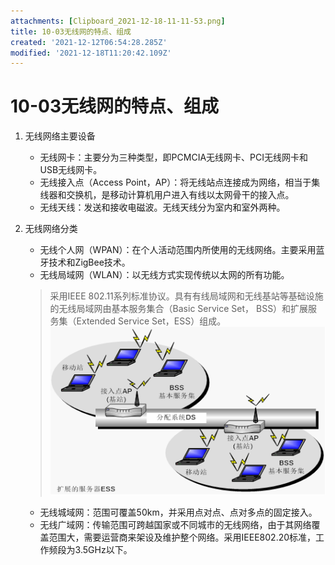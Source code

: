 ```yaml
---
attachments: [Clipboard_2021-12-18-11-11-53.png]
title: 10-03无线网的特点、组成
created: '2021-12-12T06:54:28.285Z'
modified: '2021-12-18T11:20:42.109Z'
---
```


# 10-03无线网的特点、组成
1. 无线网络主要设备
    * 无线网卡：主要分为三种类型，即PCMCIA无线网卡、PCI无线网卡和USB无线网卡。
    * 无线接入点（Access Point，AP）：将无线站点连接成为网络，相当于集线器和交换机，是移动计算机用户进入有线以太网骨干的接入点。
    * 无线天线：发送和接收电磁波。无线天线分为室内和室外两种。
2. 无线网络分类
    * 无线个人网（WPAN）：在个人活动范围内所使用的无线网络。主要采用蓝牙技术和ZigBee技术。
    * 无线局域网（WLAN）：以无线方式实现传统以太网的所有功能。
    >采用IEEE 802.11系列标准协议。具有有线局域网和无线基站等基础设施的无线局域网由基本服务集合（Basic Service Set， BSS）和扩展服务集（Extended Service Set，ESS）组成。
    ![](../attachments/Clipboard_2021-12-18-11-11-53.png)

    * 无线城域网：范围可覆盖50km，并采用点对点、点对多点的固定接入。
    * 无线广域网：传输范围可跨越国家或不同城市的无线网络，由于其网络覆盖范围大，需要运营商来架设及维护整个网络。采用IEEE802.20标准，工作频段为3.5GHz以下。

